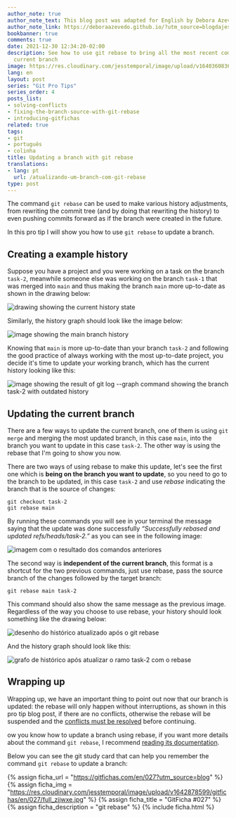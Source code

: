 ```yaml
---
author_note: true
author_note_text: This blog post was adapted for English by Debora Azevedo.
author_note_link: https://deboraazevedo.github.io/?utm_source=blogdajess
bookbanner: true
comments: true
date: 2021-12-30 12:34:20-02:00
description: See how to use git rebase to bring all the most recent commits to your
  current branch
image: https://res.cloudinary.com/jesstemporal/image/upload/v1640360836/covers/pro_tip_voc9gk.png
lang: en
layout: post
series: "Git Pro Tips"
series_order: 4
posts_list:
- solving-conflicts
- fixing-the-branch-source-with-git-rebase
- introducing-gitfichas
related: true
tags:
- git
- português
- colinha
title: Updating a branch with git rebase
translations:
- lang: pt
  url: /atualizando-um-branch-com-git-rebase
type: post
---
```


The command `git rebase` can be used to make various history adjustments, from rewriting the commit tree (and by doing that rewriting the history) to even pushing commits forward as if the branch were created in the future.

In this pro tip I will show you how to use `git rebase` to update a branch.

## Creating a example history

Suppose you have a project and you were working on a task on the branch `task-2`, meanwhile someone else was working on the branch `task-1` that was merged into `main` and thus making the branch `main` more up-to-date as shown in the drawing below:

![drawing showing the current history state](https://res.cloudinary.com/jesstemporal/image/upload/v1643385730/git-rebase-ajustar-origem/branches-before-rebase_c489n4.jpg)

Similarly, the history graph should look like the image below:

![image showing the main branch history](https://res.cloudinary.com/jesstemporal/image/upload/v1643384524/git-rebase-ajustar-origem/branch-main-merged-fig8_n2eqqq.png)

Knowing that `main` is more up-to-date than your branch `task-2` and following the good practice of always working with the most up-to-date project, you decide it's time to update your working branch, which has the current history looking like this:

![image showing the result of git log --graph command showing the branch task-2 with outdated history](https://res.cloudinary.com/jesstemporal/image/upload/v1643382297/git-rebase-ajustar-origem/git-log-graph-correct-branch-fig7_ikzqld.png)

## Updating the current branch

There are a few ways to update the current branch, one of them is using `git merge` and merging the most updated branch, in this case `main`, into the branch you want to update in this case `task-2`. The other way is using the rebase that I'm going to show you now.

There are two ways of using rebase to make this update, let's see the first one which is **being on the branch you want to update**, so you need to go to the branch to be updated, in this case `task-2` and use _rebase_ indicating the branch that is the source of changes:

```console
git checkout task-2
git rebase main
```

By running these commands you will see in your terminal the message  saying that the update was done successfully *“Successfully rebased and updated refs/heads/task-2.”* as you can see in the following image:

![imagem com o resultado dos comandos anteriores](https://res.cloudinary.com/jesstemporal/image/upload/v1643385014/git-rebase-ajustar-origem/git-rebase-branch-fig9_hdqtcm.png)

The second way is **independent of the current branch**, this format is a shortcut for the two previous commands, just use rebase, pass the source branch of the changes followed by the target branch:

```console
git rebase main task-2
```

This command should also show the same message as the previous image. Regardless of the way you choose to use rebase, your history should look something like the drawing below:

![desenho do histórico atualizado após o git rebase](https://res.cloudinary.com/jesstemporal/image/upload/v1643385730/git-rebase-ajustar-origem/branches-after-rebase_silptx.jpg)

And the history graph should look like this:

![grafo de histórico após atualizar o ramo task-2 com o rebase](https://res.cloudinary.com/jesstemporal/image/upload/v1643385265/git-rebase-ajustar-origem/updated-history-after-git-reabse-fig10_wmpoha.png)

## Wrapping up

Wrapping up, we have an important thing to point out now that our branch is updated: the rebase will only happen without interruptions, as shown in this pro tip blog post, if there are no conflicts, otherwise the rebase will be suspended and the [conflicts must be resolved]() before continuing.

ow you know how to update a branch using rebase, if you want more details about the command `git rebase`, I recommend [reading its documentation](https://git-scm.com/docs/git-rebase/).

Below you can see the git study card that can help you remember the command `git rebase` to update a branch:

{% assign ficha_url = "https://gitfichas.com/en/027?utm_source=blog" %}
{% assign ficha_img = "https://res.cloudinary.com/jesstemporal/image/upload/v1642878599/gitfichas/en/027/full_zjjwxe.jpg" %}
{% assign ficha_title = "GitFicha #027" %}
{% assign ficha_description = "git rebase" %}
{% include ficha.html %}